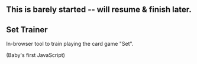 ## This is barely started -- will resume & finish later.

## Set Trainer

In-browser tool to train playing the card game "Set".

(Baby's first JavaScript)

